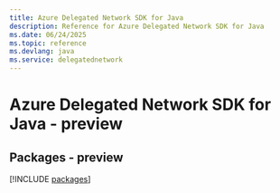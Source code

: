```yaml
---
title: Azure Delegated Network SDK for Java
description: Reference for Azure Delegated Network SDK for Java
ms.date: 06/24/2025
ms.topic: reference
ms.devlang: java
ms.service: delegatednetwork
---
```

# Azure Delegated Network SDK for Java - preview
## Packages - preview
[!INCLUDE [packages](delegated-network-index.md)]